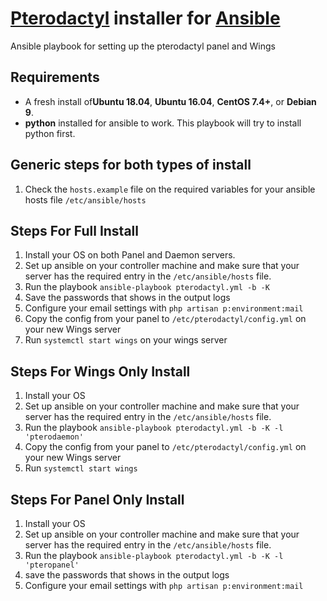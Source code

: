 # [Pterodactyl](https://pterodactyl.io/) installer for [Ansible](https://www.ansible.com/)
Ansible playbook for setting up the pterodactyl panel and Wings

## Requirements

* A fresh install of**Ubuntu 18.04**, **Ubuntu 16.04**, **CentOS 7.4+**, or **Debian 9**.
* **python** installed for ansible to work. This playbook will try to install python first.

## Generic steps for both types of install

1. Check the `hosts.example` file on the required variables for your ansible hosts file `/etc/ansible/hosts`

## Steps For Full Install

1. Install your OS on both Panel and Daemon servers.
2. Set up ansible on your controller machine and make sure that your server has the required entry in the `/etc/ansible/hosts` file.
3. Run the playbook `ansible-playbook pterodactyl.yml -b -K`
4. Save the passwords that shows in the output logs
5. Configure your email settings with `php artisan p:environment:mail`
6. Copy the config from your panel to `/etc/pterodactyl/config.yml` on your new Wings server
7. Run `systemctl start wings` on your wings server

## Steps For Wings Only Install

1. Install your OS
2. Set up ansible on your controller machine and make sure that your server has the required entry in the `/etc/ansible/hosts` file.
3. Run the playbook `ansible-playbook pterodactyl.yml -b -K -l 'pterodaemon'`
4. Copy the config from your panel to `/etc/pterodactyl/config.yml` on your new Wings server
5. Run `systemctl start wings`

## Steps For Panel Only Install

1. Install your OS
2. Set up ansible on your controller machine and make sure that your server has the required entry in the `/etc/ansible/hosts` file.
3. Run the playbook `ansible-playbook pterodactyl.yml -b -K -l 'pteropanel'`
4. save the passwords that shows in the output logs
5. Configure your email settings with `php artisan p:environment:mail`
